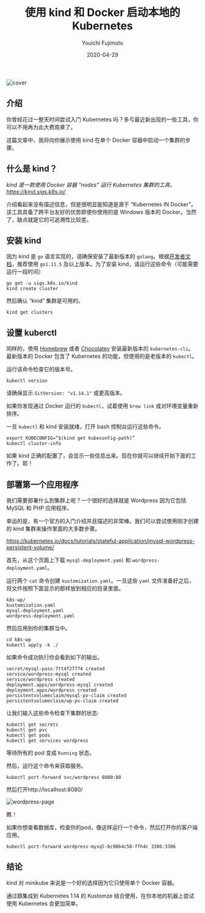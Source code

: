 ﻿---
title: 使用 kind 和 Docker 启动本地的 Kubernetes  
date: 2020-04-29  
description: 介绍了 kind 这款工具，并且通过例子讲解了怎样通过 kind 在你本地的机器上部署应用到 Kubernetes  集群  
author: Youichi Fujimoto  
poster: cover.jpg  
translator: 0N0thing  
original: https://itnext.io/starting-local-kubernetes-using-kind-and-docker-c6089acfc1c0  
tags: 
- Kubernetes  
- Kind  
- Docker   
- WordPress  
- MySQL  
---

![cover](cover.jpg)

## 介绍
你曾经花过一整天时间尝试入门 Kubernetes 吗？多亏最近新出现的一些工具，你可以不用再为此大费周章了。

这篇文章中，我将向你展示使用 kind 在单个 Docker 容器中启动一个集群的步骤。

## 什么是 kind？
*kind 是一款使用 Docker 容器  “nodes” 运行 Kubernetes 集群的工具。*
*https://kind.sigs.k8s.io/*

介绍看起来没有描述信息，但是很明显能知道是源于 “Kubernetes IN Docker”。该工具具备了跨平台友好的优势即便你使用的是 Windows 版本的 Docker。当然了，缺点就是它的可追溯性比较差。

## 安装 kind
因为 kind 是 `go` 语言实现的，请确保安装了最新版本的 `golang`。根据[开发者文档](https://kind.sigs.k8s.io/docs/contributing/getting-started/)，推荐使用 `go1.11.5` 及以上版本。为了安装 kind，请运行这些命令（可能需要运行一段时间）

```
go get -u sigs.k8s.io/kind  
kind create cluster
```

然后确认 “kind” 集群是可用的。

```
kind get clusters
```

## 设置 kuberctl
同样的，使用 [Homebrew](https://brew.sh/) 或者 [Chocolatey](https://chocolatey.org/) 安装最新版本的 `kubernetes-cli`。最新版本的 Docker 包含了 Kubernetes 的功能，但使用的是老版本的 `kubectl`。

运行该命令检查它的版本号。

```
kubectl version
```

请确保显示 `GitVersion: "v1.14.1"` 或更高版本。

如果你发现通过 Docker 运行的 `kubectl`，试着使用 `brew link` 或对环境变量重新排序。

一旦 `kubectl` 和 kind 安装就绪，打开 bash 控制台运行这些命令。

```
export KUBECONFIG=”$(kind get kubeconfig-path)”  
kubectl cluster-info
```

如果 kind 正确的配置了，会显示一些信息出来。现在你就可以继续开始下面的工作了。耶！

## 部署第一个应用程序
我们需要部署什么到集群上呢？一个很好的选择就是 Wordpress 因为它包括 MySQL 和 PHP 应用程序。

幸运的是，有一个官方的入门介绍并且描述的非常棒。我们可以尝试使用刚才创建的 kind 集群来操作里面的大多数步骤。

https://kubernetes.io/docs/tutorials/stateful-application/mysql-wordpress-persistent-volume/

首先，从这个页面上下载 `mysql-deployment.yaml` 和 `wordpress-deployment.yaml`。

运行两个 `cat` 命令创建 `kustomization.yaml`。一旦这些 `yaml` 文件准备好之后，将文件按照下面显示的那样放到相应的目录里面。

```
k8s-wp/  
kustomization.yaml  
mysql-deployment.yaml  
wordpress-deployment.yaml
```

然后应用到你的集群当中。

```
cd k8s-wp  
kubectl apply -k ./
```

如果命令成功执行你会看到如下的输出。

```
secret/mysql-pass-7tt4f27774 created  
service/wordpress-mysql created  
service/wordpress created  
deployment.apps/wordpress-mysql created  
deployment.apps/wordpress created  
persistentvolumeclaim/mysql-pv-claim created  
persistentvolumeclaim/wp-pv-claim created
```

让我们输入这些命令检查下集群的状态:

```
kubectl get secrets  
kubectl get pvc  
kubectl get pods  
kubectl get services wordpress
```

等待所有的 pod 变成 `Running` 状态。

然后，运行这个命令来获取服务。

```
kubectl port-forward svc/wordpress 8080:80
```

然后打开http://localhost:8080/

![wordpress-page](wordpress-page.png)

瞧！

如果你想查看数据库，检查你的pod，像这样运行一个命令，然后打开你的客户端应用。

```
kubectl port-forward wordpress-mysql-bc9864c58-ffh4c 3306:3306
```

## 结论
kind 对 minikube 来说是一个好的选择因为它只使用单个 Docker 容器。

通过跟集成到 Kubernetes 1.14 的 Kustomze 结合使用，在你本地的机器上尝试使用 Kubernetes 会更加简单。
